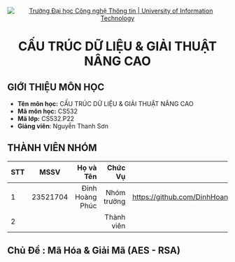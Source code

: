<!-- Banner -->
<p align='center'>
  <a href=https://www.uit.edu.vn/" title="Trường Đại học Công nghệ Thông tin" style="border: none;">
     <img src="https://i.imgur.com/WmMnSRt.png" alt="Trường Đại học Công nghệ Thông tin | University of Information Technology">
  </a>
</p>

<h1 align="center"><b>CẤU TRÚC DỮ LIỆU & GIẢI THUẬT NÂNG CAO</b></h>

## GIỚI THIỆU MÔN HỌC
* **Tên môn học:** CẤU TRÚC DỮ LIỆU & GIẢI THUẬT NÂNG CAO
* **Mã môn học:** CS532
* **Mã lớp:** CS532.P22
* **Giảng viên**: Nguyễn Thanh Sơn

## THÀNH VIÊN NHÓM
|STT| MSSV      | Họ và Tên       |Chức Vụ    | Github                                                  | Email                   |
|---|:---------:| ---------------:|----------:|--------------------------------------------------------:|-------------------------:
| 1 | 23521704  | Đinh Hoàng Phúc |Nhóm trưởng| https://github.com/DinhHoangPhuc3010 | 23521193@gm.uit.edu.vn |
| 2 |  |  |Thành viên|   |     |

## Chủ Đề : Mã Hóa & Giải Mã (AES - RSA)
